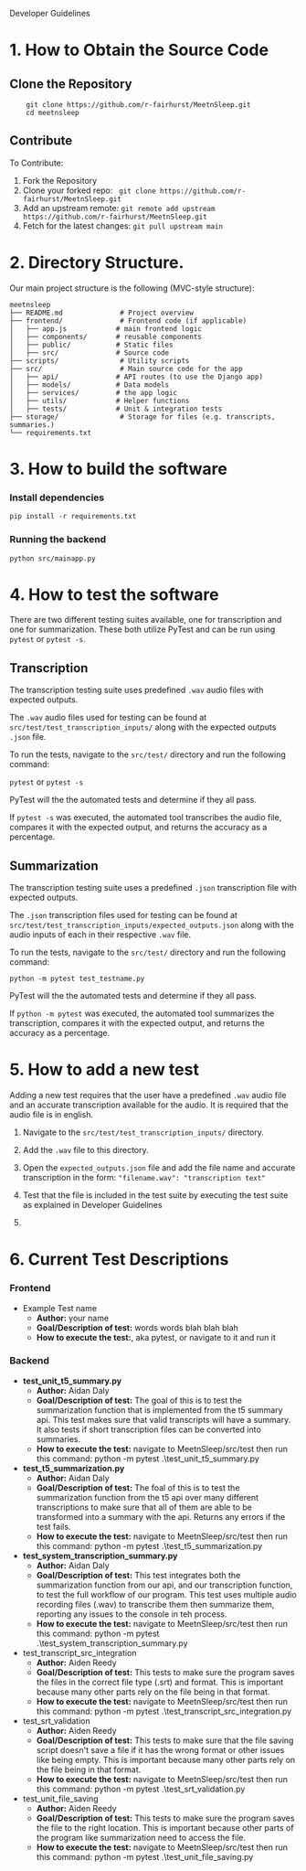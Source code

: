 Developer Guidelines


# 1. How to Obtain the Source Code

## Clone the Repository
    
        git clone https://github.com/r-fairhurst/MeetnSleep.git
        cd meetnsleep
    
## Contribute
To Contribute:
1. Fork the Repository
2. Clone your forked repo:
` git clone https://github.com/r-fairhurst/MeetnSleep.git`
3. Add an upstream remote:
`git remote add upstream https://github.com/r-fairhurst/MeetnSleep.git`
4. Fetch for the latest changes:
`git pull upstream main`

# 2. Directory Structure.

Our main project structure is the following (MVC-style structure):

    meetnsleep
    ├── README.md              # Project overview
    ├── frontend/              # Frontend code (if applicable)
    │   ├── app.js            # main frontend logic
    │   ├── components/       # reusable components
    │   ├── public/           # Static files
    │   ├── src/              # Source code
    ├── scripts/               # Utility scripts
    ├── src/                   # Main source code for the app
    │   ├── api/              # API routes (to use the Django app)
    │   ├── models/           # Data models
    │   ├── services/         # the app logic
    │   ├── utils/            # Helper functions
    │   ├── tests/            # Unit & integration tests
    ├── storage/               # Storage for files (e.g. transcripts, summaries.)
    └── requirements.txt 

# 3. How to build the software

### Install dependencies
`pip install -r requirements.txt`
### Running the backend
`python src/mainapp.py`

# 4. How to test the software

There are two different testing suites available, one for transcription and one for summarization. These both utilize 
PyTest and can be run using `pytest` or `pytest -s`.

## Transcription

The transcription testing suite uses predefined `.wav` audio files with expected outputs.

The `.wav` audio files used for testing can be found at `src/test/test_transcription_inputs/` along 
with the expected outputs `.json` file.

To run the tests, navigate to the `src/test/` directory and run the following command:

`pytest` or `pytest -s`

PyTest will the the automated tests and determine if they all pass.

If `pytest -s` was executed, the automated tool transcribes the audio file, compares it with the expected output, and 
returns the accuracy as a percentage.

## Summarization

The transcription testing suite uses a predefined `.json` transcription file with expected outputs.

The `.json` transcription files used for testing can be found at `src/test/test_transcription_inputs/expected_outputs.json` along 
with the audio inputs of each in their respective `.wav` file.

To run the tests, navigate to the `src/test/` directory and run the following command:

`python -m pytest test_testname.py`

PyTest will the the automated tests and determine if they all pass.

If `python -m pytest` was executed, the automated tool summarizes the transcription, compares it with the expected output, and 
returns the accuracy as a percentage.

# 5. How to add a new test

Adding a new test requires that the user have a predefined `.wav` audio file and an accurate transcription available
for the audio. It is required that the audio file is in english.

1. Navigate to the `src/test/test_transcription_inputs/` directory. 

2. Add the `.wav` file to this directory.

3. Open the `expected_outputs.json` file and add the file name and accurate transcription in the form:
   `"filename.wav": "transcription text"`
   
5. Test that the file is included in the test suite by executing the test suite as explained in Developer Guidelines
5.

# 6. Current Test Descriptions

### Frontend
- Example Test name
    - **Author:** your name
    - **Goal/Description of test:** words words blah blah blah 
    - **How to execute the test:**, aka pytest, or navigate to it and run it
    
### Backend
- **test_unit_t5_summary.py**
    - **Author:** Aidan Daly
    - **Goal/Description of test:** The goal of this is to test the summarization function that is implemented from the t5 summary api. This test makes sure that valid transcripts will have a summary. It also tests if short transcription files can be converted into summaries. 
    - **How to execute the test:** navigate to MeetnSleep/src/test then run this command: python -m pytest .\test_unit_t5_summary.py
- **test_t5_summarization.py**
    - **Author:** Aidan Daly
    - **Goal/Description of test:** The foal of this is to test the summarization function from the t5 api over many different transcriptions to make sure that all of them are able to be transformed into a summary with the api. Returns any errors if the test fails. 
    - **How to execute the test:** navigate to MeetnSleep/src/test then run this command: python -m pytest .\test_t5_summarization.py
- **test_system_transcription_summary.py**
    - **Author:** Aidan Daly
    - **Goal/Description of test:** This test integrates both the summarization function from our api, and our transcription function, to test the full workflow of our program. This test uses multiple audio recording files (.wav) to transcribe them then summarize them, reporting any issues to the console in teh process. 
    - **How to execute the test:** navigate to MeetnSleep/src/test then run this command: python -m pytest .\test_system_transcription_summary.py
- test_transcript_src_integration
    - **Author:** Aiden Reedy
    - **Goal/Description of test:** This tests to make sure the program saves the files in the correct file type (.srt) and format. This is important because many other parts rely on the file being in that format.
    - **How to execute the test:** navigate to MeetnSleep/src/test then run this command: python -m pytest .\test_transcript_src_integration.py
- test_srt_validation
    - **Author:** Aiden Reedy
    - **Goal/Description of test:** This tests to make sure that the file saving script doesn't save a file if it has the wrong format or other issues like being empty. This is important because many other parts rely on the file being in that format.
    - **How to execute the test:** navigate to MeetnSleep/src/test then run this command: python -m pytest .\test_srt_validation.py
- test_unit_file_saving
    - **Author:** Aiden Reedy
    - **Goal/Description of test:** This tests to make sure the program saves the file to the right location. This is important because other parts of the program like summarization need to access the file.
    - **How to execute the test:** navigate to MeetnSleep/src/test then run this command: python -m pytest .\test_unit_file_saving.py

